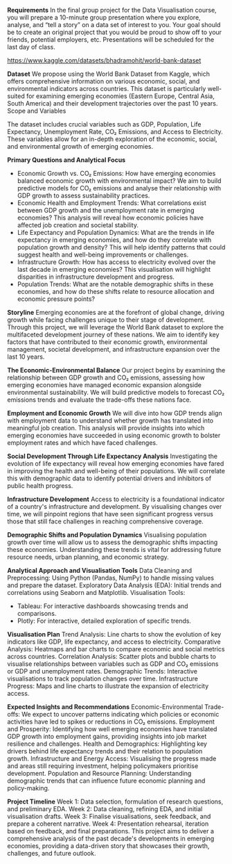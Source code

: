 **Requirements**
In the final group project for the Data Visualisation course, you will prepare a 10-minute group presentation where you explore, analyse, and “tell a story” on a data set of interest to you. Your goal should be to create an original project that you would be proud to show off to your friends, potential employers, etc. Presentations will be scheduled for the last day of class.

https://www.kaggle.com/datasets/bhadramohit/world-bank-dataset

**Dataset**
We propose using the World Bank Dataset from Kaggle, which offers comprehensive information on various economic, social, and environmental indicators across countries. This dataset is particularly well-suited for examining emerging economies (Eastern Europe, Central Asia, South America) and their development trajectories over the past 10 years.
Scope and Variables

The dataset includes crucial variables such as GDP, Population, Life Expectancy, Unemployment Rate, CO₂ Emissions, and Access to Electricity. These variables allow for an in-depth exploration of the economic, social, and environmental growth of emerging economies.

**Primary Questions and Analytical Focus**
- Economic Growth vs. CO₂ Emissions: How have emerging economies balanced economic growth with environmental impact? We aim to build predictive models for CO₂ emissions and analyse their relationship with GDP growth to assess sustainability practices.
- Economic Health and Employment Trends: What correlations exist between GDP growth and the unemployment rate in emerging economies? This analysis will reveal how economic policies have affected job creation and societal stability.
- Life Expectancy and Population Dynamics: What are the trends in life expectancy in emerging economies, and how do they correlate with population growth and density? This will help identify patterns that could suggest health and well-being improvements or challenges.
- Infrastructure Growth: How has access to electricity evolved over the last decade in emerging economies? This visualisation will highlight disparities in infrastructure development and progress.
- Population Trends: What are the notable demographic shifts in these economies, and how do these shifts relate to resource allocation and economic pressure points?

**Storyline**
Emerging economies are at the forefront of global change, driving growth while facing challenges unique to their stage of development. Through this project, we will leverage the World Bank dataset to explore the multifaceted development journey of these nations. We aim to identify key factors that have contributed to their economic growth, environmental management, societal development, and infrastructure expansion over the last 10 years.

**The Economic-Environmental Balance**
Our project begins by examining the relationship between GDP growth and CO₂ emissions, assessing how emerging economies have managed economic expansion alongside environmental sustainability. We will build predictive models to forecast CO₂ emissions trends and evaluate the trade-offs these nations face.

**Employment and Economic Growth**
We will dive into how GDP trends align with employment data to understand whether growth has translated into meaningful job creation. This analysis will provide insights into which emerging economies have succeeded in using economic growth to bolster employment rates and which have faced challenges.

**Social Development Through Life Expectancy Analysis**
Investigating the evolution of life expectancy will reveal how emerging economies have fared in improving the health and well-being of their populations. We will correlate this with demographic data to identify potential drivers and inhibitors of public health progress.

**Infrastructure Development**
Access to electricity is a foundational indicator of a country's infrastructure and development. By visualising changes over time, we will pinpoint regions that have seen significant progress versus those that still face challenges in reaching comprehensive coverage.

**Demographic Shifts and Population Dynamics**
Visualising population growth over time will allow us to assess the demographic shifts impacting these economies. Understanding these trends is vital for addressing future resource needs, urban planning, and economic strategy.

**Analytical Approach and Visualisation Tools**
Data Cleaning and Preprocessing: Using Python (Pandas, NumPy) to handle missing values and prepare the dataset.
Exploratory Data Analysis (EDA): Initial trends and correlations using Seaborn and Matplotlib.
Visualisation Tools:
- Tableau: For interactive dashboards showcasing trends and comparisons.
- Plotly: For interactive, detailed exploration of specific trends.

**Visualisation Plan**
Trend Analysis: Line charts to show the evolution of key indicators like GDP, life expectancy, and access to electricity.
Comparative Analysis: Heatmaps and bar charts to compare economic and social metrics across countries.
Correlation Analysis: Scatter plots and bubble charts to visualise relationships between variables such as GDP and CO₂ emissions or GDP and unemployment rates.
Demographic Trends: Interactive visualisations to track population changes over time.
Infrastructure Progress: Maps and line charts to illustrate the expansion of electricity access.

**Expected Insights and Recommendations**
Economic-Environmental Trade-offs: We expect to uncover patterns indicating which policies or economic activities have led to spikes or reductions in CO₂ emissions.
Employment and Prosperity: Identifying how well emerging economies have translated GDP growth into employment gains, providing insights into job market resilience and challenges.
Health and Demographics: Highlighting key drivers behind life expectancy trends and their relation to population growth.
Infrastructure and Energy Access: Visualising the progress made and areas still requiring investment, helping policymakers prioritise development.
Population and Resource Planning: Understanding demographic trends that can influence future economic planning and policy-making.

**Project Timeline**
Week 1: Data selection, formulation of research questions, and preliminary EDA.
Week 2: Data cleaning, refining EDA, and initial visualisation drafts.
Week 3: Finalise visualisations, seek feedback, and prepare a coherent narrative.
Week 4: Presentation rehearsal, iteration based on feedback, and final preparations.
This project aims to deliver a comprehensive analysis of the past decade's developments in emerging economies, providing a data-driven story that showcases their growth, challenges, and future outlook.

